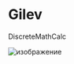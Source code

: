 # Gilev
DiscreteMathCalc

![изображение](https://user-images.githubusercontent.com/112784018/211872776-19d6530d-4541-4e2f-946d-dfd075ad18ec.png)
